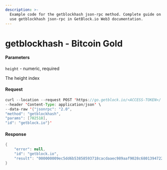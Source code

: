 ```yaml
---
description: >-
  Example code for the getblockhash json-rpc method. Сomplete guide on how to
  use getblockhash json-rpc in GetBlock.io Web3 documentation.
---
```


# getblockhash - Bitcoin Gold

#### Parameters

`height` - numeric, required

The height index

#### Request

```java
curl --location --request POST 'https://go.getblock.io/<ACCESS-TOKEN>/' \
--header 'Content-Type: application/json' \
--data-raw '{"jsonrpc": "2.0",
"method": "getblockhash",
"params": [702518],
"id": "getblock.io"}'
```

#### Response

```java
{
    "error": null,
    "id": "getblock.io",
    "result": "000000009ec5dd6b53858593718cacdaaec989aaf9028c68013947224712682e"
}
```
